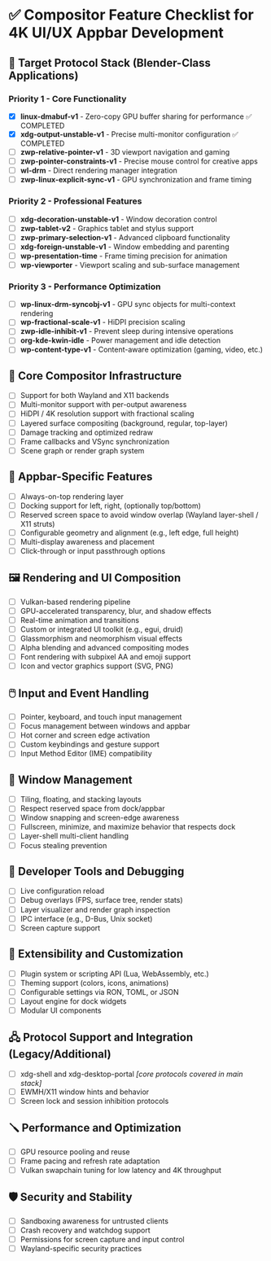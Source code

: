 # ✅ Compositor Feature Checklist for 4K UI/UX Appbar Development

## 🎯 Target Protocol Stack (Blender-Class Applications)

### Priority 1 - Core Functionality

- [x] **linux-dmabuf-v1** - Zero-copy GPU buffer sharing for performance ✅ COMPLETED
- [x] **xdg-output-unstable-v1** - Precise multi-monitor configuration ✅ COMPLETED
- [ ] **zwp-relative-pointer-v1** - 3D viewport navigation and gaming
- [ ] **zwp-pointer-constraints-v1** - Precise mouse control for creative apps
- [ ] **wl-drm** - Direct rendering manager integration
- [ ] **zwp-linux-explicit-sync-v1** - GPU synchronization and frame timing

### Priority 2 - Professional Features

- [ ] **xdg-decoration-unstable-v1** - Window decoration control
- [ ] **zwp-tablet-v2** - Graphics tablet and stylus support
- [ ] **zwp-primary-selection-v1** - Advanced clipboard functionality
- [ ] **xdg-foreign-unstable-v1** - Window embedding and parenting
- [ ] **wp-presentation-time** - Frame timing precision for animation
- [ ] **wp-viewporter** - Viewport scaling and sub-surface management

### Priority 3 - Performance Optimization

- [ ] **wp-linux-drm-syncobj-v1** - GPU sync objects for multi-context rendering
- [ ] **wp-fractional-scale-v1** - HiDPI precision scaling
- [ ] **zwp-idle-inhibit-v1** - Prevent sleep during intensive operations
- [ ] **org-kde-kwin-idle** - Power management and idle detection
- [ ] **wp-content-type-v1** - Content-aware optimization (gaming, video, etc.)

## 🧱 Core Compositor Infrastructure

- [ ] Support for both Wayland and X11 backends
- [ ] Multi-monitor support with per-output awareness
- [ ] HiDPI / 4K resolution support with fractional scaling
- [ ] Layered surface compositing (background, regular, top-layer)
- [ ] Damage tracking and optimized redraw
- [ ] Frame callbacks and VSync synchronization
- [ ] Scene graph or render graph system

## 📐 Appbar-Specific Features

- [ ] Always-on-top rendering layer
- [ ] Docking support for left, right, (optionally top/bottom)
- [ ] Reserved screen space to avoid window overlap (Wayland layer-shell / X11 struts)
- [ ] Configurable geometry and alignment (e.g., left edge, full height)
- [ ] Multi-display awareness and placement
- [ ] Click-through or input passthrough options

## 🖼️ Rendering and UI Composition

- [ ] Vulkan-based rendering pipeline
- [ ] GPU-accelerated transparency, blur, and shadow effects
- [ ] Real-time animation and transitions
- [ ] Custom or integrated UI toolkit (e.g., egui, druid)
- [ ] Glassmorphism and neomorphism visual effects
- [ ] Alpha blending and advanced compositing modes
- [ ] Font rendering with subpixel AA and emoji support
- [ ] Icon and vector graphics support (SVG, PNG)

## 🖱️ Input and Event Handling

- [ ] Pointer, keyboard, and touch input management
- [ ] Focus management between windows and appbar
- [ ] Hot corner and screen edge activation
- [ ] Custom keybindings and gesture support
- [ ] Input Method Editor (IME) compatibility

## 🧠 Window Management

- [ ] Tiling, floating, and stacking layouts
- [ ] Respect reserved space from dock/appbar
- [ ] Window snapping and screen-edge awareness
- [ ] Fullscreen, minimize, and maximize behavior that respects dock
- [ ] Layer-shell multi-client handling
- [ ] Focus stealing prevention

## 🧰 Developer Tools and Debugging

- [ ] Live configuration reload
- [ ] Debug overlays (FPS, surface tree, render stats)
- [ ] Layer visualizer and render graph inspection
- [ ] IPC interface (e.g., D-Bus, Unix socket)
- [ ] Screen capture support

## 🧩 Extensibility and Customization

- [ ] Plugin system or scripting API (Lua, WebAssembly, etc.)
- [ ] Theming support (colors, icons, animations)
- [ ] Configurable settings via RON, TOML, or JSON
- [ ] Layout engine for dock widgets
- [ ] Modular UI components

## 🖧 Protocol Support and Integration (Legacy/Additional)

- [ ] xdg-shell and xdg-desktop-portal *[core protocols covered in main stack]*
- [ ] EWMH/X11 window hints and behavior
- [ ] Screen lock and session inhibition protocols

## 🪛 Performance and Optimization

- [ ] GPU resource pooling and reuse
- [ ] Frame pacing and refresh rate adaptation
- [ ] Vulkan swapchain tuning for low latency and 4K throughput

## 🛡️ Security and Stability

- [ ] Sandboxing awareness for untrusted clients
- [ ] Crash recovery and watchdog support
- [ ] Permissions for screen capture and input control
- [ ] Wayland-specific security practices
